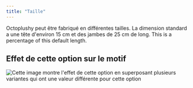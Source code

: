 ```yaml
---
title: "Taille"
---
```


Octoplushy peut être fabriqué en différentes tailles. La dimension standard a une tête d'environ 15 cm et des jambes de 25 cm de long. This is a percentage of this default length.

## Effet de cette option sur le motif

![Cette image montre l'effet de cette option en superposant plusieurs variantes qui ont une valeur différente pour cette option](octoplushy_size_sample.svg "Effet de cette option sur le motif")
